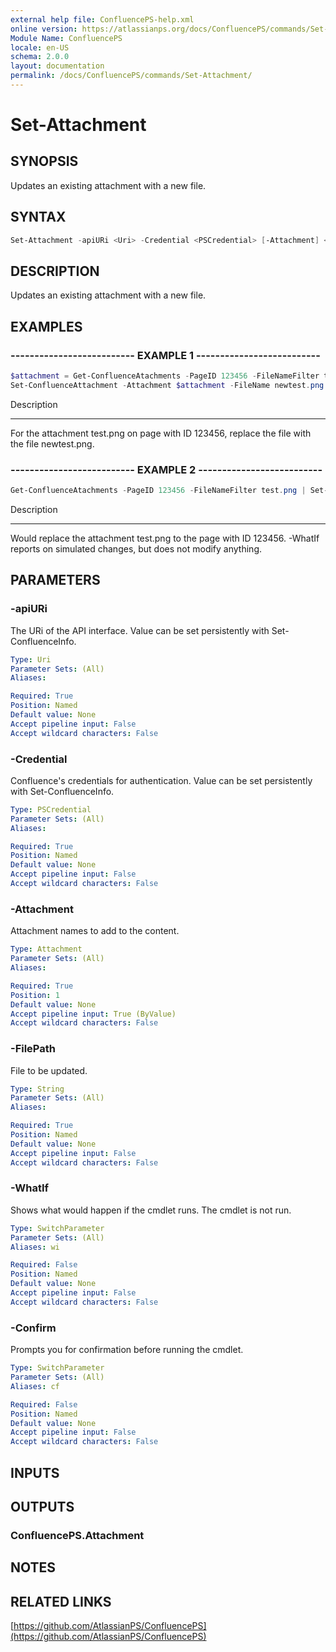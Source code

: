 ```yaml
---
external help file: ConfluencePS-help.xml
online version: https://atlassianps.org/docs/ConfluencePS/commands/Set-Attachment/
Module Name: ConfluencePS
locale: en-US
schema: 2.0.0
layout: documentation
permalink: /docs/ConfluencePS/commands/Set-Attachment/
---
```


# Set-Attachment

## SYNOPSIS
Updates an existing attachment with a new file.

## SYNTAX

```powershell
Set-Attachment -apiURi <Uri> -Credential <PSCredential> [-Attachment] <Attachment> -FilePath <String> [-WhatIf] [-Confirm]
```

## DESCRIPTION
Updates an existing attachment with a new file.

## EXAMPLES

### -------------------------- EXAMPLE 1 --------------------------
```powershell
$attachment = Get-ConfluenceAtachments -PageID 123456 -FileNameFilter test.png
Set-ConfluenceAttachment -Attachment $attachment -FileName newtest.png -Verbose -Confirm
```

Description

-----------

For the attachment test.png on page with ID 123456, replace the file with the file newtest.png.

### -------------------------- EXAMPLE 2 --------------------------
```powershell
Get-ConfluenceAtachments -PageID 123456 -FileNameFilter test.png | Set-Attachment -FileName newtest.png -WhatIf
```

Description

-----------

Would replace the attachment test.png to the page with ID 123456.
-WhatIf reports on simulated changes, but does not modify anything.

## PARAMETERS

### -apiURi
The URi of the API interface.
Value can be set persistently with Set-ConfluenceInfo.

```yaml
Type: Uri
Parameter Sets: (All)
Aliases:

Required: True
Position: Named
Default value: None
Accept pipeline input: False
Accept wildcard characters: False
```

### -Credential
Confluence's credentials for authentication.
Value can be set persistently with Set-ConfluenceInfo.

```yaml
Type: PSCredential
Parameter Sets: (All)
Aliases:

Required: True
Position: Named
Default value: None
Accept pipeline input: False
Accept wildcard characters: False
```

### -Attachment
Attachment names to add to the content.

```yaml
Type: Attachment
Parameter Sets: (All)
Aliases:

Required: True
Position: 1
Default value: None
Accept pipeline input: True (ByValue)
Accept wildcard characters: False
```

### -FilePath
File to be updated.

```yaml
Type: String
Parameter Sets: (All)
Aliases:

Required: True
Position: Named
Default value: None
Accept pipeline input: False
Accept wildcard characters: False
```

### -WhatIf
Shows what would happen if the cmdlet runs.
The cmdlet is not run.

```yaml
Type: SwitchParameter
Parameter Sets: (All)
Aliases: wi

Required: False
Position: Named
Default value: None
Accept pipeline input: False
Accept wildcard characters: False
```

### -Confirm
Prompts you for confirmation before running the cmdlet.

```yaml
Type: SwitchParameter
Parameter Sets: (All)
Aliases: cf

Required: False
Position: Named
Default value: None
Accept pipeline input: False
Accept wildcard characters: False
```

## INPUTS

## OUTPUTS

### ConfluencePS.Attachment

## NOTES

## RELATED LINKS

[https://github.com/AtlassianPS/ConfluencePS](https://github.com/AtlassianPS/ConfluencePS)
